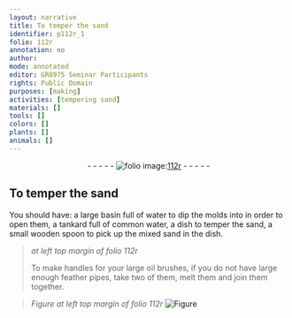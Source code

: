 ```yaml
---
layout: narrative
title: To temper the sand
identifier: p112r_1
folio: 112r
annotation: no
author:
mode: annotated
editor: GR8975 Seminar Participants
rights: Public Domain
purposes: [making]
activities: [tempering sand]
materials: []
tools: []
colors: []
plants: []
animals: []
---
```


 <div class="folio" align="center">- - - - - <a href="http://gallica.bnf.fr/ark:/12148/btv1b10500001g/f229.image" target="_blank"><img src="https://cu-mkp.github.io/GR8975-edition/assets/photo-icon.png" alt="folio image: " style="display:inline-block; margin-bottom:-3px;"/>112r</a> - - - - - </div>  <span class="activity"></span> 

## To temper the sand

 
You should have: a large basin full of water to dip the molds into in order to open them, a tankard full of common water, a dish to temper the sand, a small wooden spoon to pick up the mixed sand in the dish.
 
> *at left top margin of folio 112r*
> 
> To make handles for your large oil brushes, if you do not have large enough feather pipes, take two of them, melt them and join them together.
 
> *Figure*
> *at left top margin of folio 112r*
> <a href="https://drive.google.com/open?id=0B9-oNrvWdlO5MHphUzNsdW9DQ1U" target="_blank"><img src="https://cu-mkp.github.io/GR8975-edition/assets/photo-icon.png" alt="Figure" style="display:inline-block; margin-bottom:-3px;"/></a>
 